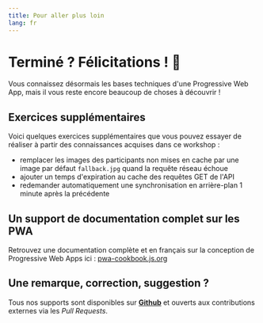 ```yaml
---
title: Pour aller plus loin
lang: fr
---
```


# Terminé ? Félicitations ! 🎉

Vous connaissez désormais les bases techniques d'une Progressive Web App, mais il vous reste encore beaucoup de choses à découvrir !

## Exercices supplémentaires

Voici quelques exercices supplémentaires que vous pouvez essayer de réaliser à partir des connaissances acquises dans ce workshop :

- remplacer les images des participants non mises en cache par une image par défaut `fallback.jpg` quand la requête réseau échoue
- ajouter un temps d'expiration au cache des requêtes GET de l'API
- redemander automatiquement une synchronisation en arrière-plan 1 minute après la précédente

## Un support de documentation complet sur les PWA

Retrouvez une documentation complète et en français sur la conception de Progressive Web Apps ici : [pwa-cookbook.js.org](http://pwa-cookbook.js.org)

## Une remarque, correction, suggestion ?

Tous nos supports sont disponibles sur [**Github**](https://github.com/sylvainpolletvillard/pwa-workshop) et ouverts aux contributions externes via les *Pull Requests*.